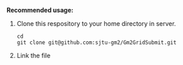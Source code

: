 **Recommended usage:**

1. Clone this respository to your home directory in server.
   ```
   cd
   git clone git@github.com:sjtu-gm2/Gm2GridSubmit.git
   ```
2. Link the file 
